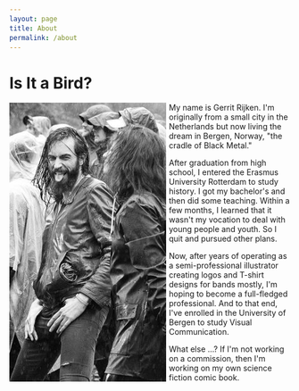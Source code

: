```yaml
---
layout: page
title: About
permalink: /about
---
```


# Is It a Bird?

<!-- <div class="pull-left"><img src="..\assets\img\members\Gerrit.jpg"/></div> 
<img style="float: left;" src="..\assets\img\members\Gerrit.jpg"/> -->

<div style="float:left;margin:0 5px 5px 0" markdown="1"><img src="..\assets\img\members\Gerrit.jpg"/>
</div>
My name is Gerrit Rijken. I'm originally from a small city in the Netherlands but now living the dream in Bergen, Norway, "the cradle of Black Metal."

After graduation from high school, I entered the Erasmus University Rotterdam to study history. I got my bachelor's and then did some teaching. Within a few months, I learned that it wasn't my vocation to deal with young people and youth. So I quit and pursued other plans.

Now, after years of operating as a semi-professional illustrator creating logos and T-shirt designs for bands mostly, I'm hoping to become a full-fledged professional. And to that end, I've enrolled in the University of Bergen to study Visual Communication.

What else ...? If I'm not working on a commission, then I'm working on my own science fiction comic book.  

<!-- # My Process
Here's how I typically work. First, I ask you what kind of design you have in mind. Then I'll do some sketches and send them your way, and you can choose which design you favor. 

If you go over to my [Behance](https://www.behance.net/tundratoucan) profile, you can find some step-by-step demonstrations from early sketches to finished works, which will give you an idea of my design process in action.

As payment for my services I ask a flat fee of 2000 NOK/200 EUR/200 USD, whether a logo or T-shirt art, with 50% of the amount paid upfront **before start of the project**.<sup>1</sup>

# Get in Touch!
If you're interested in a collaboration or commission, or would just like to talk art and logos, [get in touch](../contact)!

##### [1] The fee amount and upfront percentage are somewhat flexible (depending on the scope and complexity of requirements). -->





